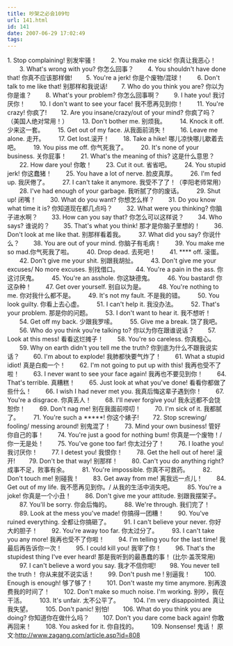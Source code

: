 ```yaml
---
title: 吵架之必会109句
url: 141.html
id: 141
date: 2007-06-29 17:02:49
tags:
---
```


1\. Stop complaining! 别发牢骚！ 　　2. You make me sick! 你真让我恶心！ 　　3. What's wrong with you? 你怎么回事？ 　　4. You shouldn't have done that! 你真不应该那样做! 　　5. You're a jerk! 你是个废物/混球！ 　　6\. Don't talk to me like that! 别那样和我说话! 　　7. Who do you think you are? 你以为你是谁？ 　　8. What's your problem? 你怎么回事啊？ 　　9. I hate you! 我讨厌你！ 　　10. I don't want to see your face! 我不愿再见到你！ 　　11. You're crazy! 你疯了! 　　12. Are you insane/crazy/out of your mind? 你疯了吗？（美国人绝对常用！） 　　13. Don't bother me. 别烦我。 　　14. Knock it off. 少来这一套。 　　15. Get out of my face. 从我面前消失！ 　　16. Leave me alone. 走开。 　　17. Get lost.滚开！ 　　18. Take a hike! 哪儿凉快哪儿歇着去吧。 　　19. You piss me off. 你气死我了。 　　20. It's none of your business. 关你屁事！ 　　21. What's the meaning of this? 这是什么意思？ 　　22. How dare you! 你敢！ 　　23. Cut it out. 省省吧。 　　24. You stupid jerk! 你这蠢猪！ 　　25. You have a lot of nerve. 脸皮真厚。 　　26. I'm fed up. 我厌倦了。 　　27. I can't take it anymore. 我受不了了！（李阳老师常用） 　　28. I've had enough of your garbage. 我听腻了你的废话。 　　29. Shut up! 闭嘴！ 　　30. What do you want? 你想怎么样？ 　　31. Do you know what time it is? 你知道现在都几点吗？ 　　32. What were you thinking? 你脑子进水啊？ 　　33. How can you say that? 你怎么可以这样说？ 　　34. Who says? 谁说的？ 　　35. That's what you think! 那才是你脑子里想的！ 　　36. Don't look at me like that. 别那样看着我。 　　37. What did you say? 你说什么？ 　　38. You are out of your mind. 你脑子有毛病！ 　　39. You make me so mad.你气死我了啦。 　　40. Drop dead. 去死吧！ 　　41. **** off. 滚蛋。 　　42. Don't give me your shit. 别跟我胡扯。 　　43. Don't give me your excuses/ No more excuses. 别找借口。　 　　44. You're a pain in the ass. 你这讨厌鬼。 　　45. You're an asshole. 你这缺德鬼。 　　46. You bastard! 你这杂种！ 　　47. Get over yourself. 别自以为是。 　　48. You're nothing to me. 你对我什么都不是。 　　49. It's not my fault. 不是我的错。 　　50. You look guilty. 你看上去心虚。 　　51. I can't help it. 我没办法。 　　52. That's your problem. 那是你的问题。 　　53. I don't want to hear it. 我不想听！ 　　54. Get off my back. 少跟我罗嗦。 　　55. Give me a break. 饶了我吧。 　　56. Who do you think you're talking to? 你以为你在跟谁说话？ 　　57. Look at this mess! 看看这烂摊子！ 　　58. You're so careless. 你真粗心。 　　59. Why on earth didn't you tell me the truth? 你到底为什么不跟我说实话？ 　　60. I'm about to explode! 我肺都快要气炸了！ 　　61. What a stupid idiot! 真是白痴一个！ 　　62. I'm not going to put up with this! 我再也受不了啦！ 　　63. I never want to see your face again! 我再也不要见到你！ 　　64. That's terrible. 真糟糕！ 　　65. Just look at what you've done! 看看你都做了些什么！ 　　66. I wish I had never met you. 我真后悔这辈子遇到你！ 　　67. You're a disgrace. 你真丢人！ 　　68. I'll never forgive you! 我永远都不会饶恕你！ 　　69. Don't nag me! 别在我面前唠叨！ 　　70. I'm sick of it. 我都腻了。 　　71. You're such a *****! 你这个婊子! 　　72. Stop screwing/ fooling/ messing around! 别鬼混了！ 　　73. Mind your own business! 管好你自己的事！ 　　74. You're just a good for nothing bum! 你真是一个废物！/ 你一无是处！ 　　75. You've gone too far! 你太过分了！ 　　76. I loathe you! 我讨厌你！ 　　77. I detest you! 我恨你！ 　　78. Get the hell out of here! 滚开! 　　79. Don't be that way! 别那样！ 　　80. Can't you do anything right? 成事不足，败事有余。 　　81. You're impossible. 你真不可救药。 　　82. Don't touch me! 别碰我！ 　　83. Get away from me! 离我远一点儿！ 　　84. Get out of my life. 我不愿再见到你。/ 从我的生活中消失吧。 　　85. You're a joke! 你真是一个小丑！ 　　86. Don't give me your attitude. 别跟我摆架子。 　　87. You'll be sorry. 你会后悔的。 　　88. We're through. 我们完了！ 　　89. Look at the mess you've made! 你搞得一团糟！ 　　90. You've ruined everything. 全都让你搞砸了。 　　91. I can't believe your never. 你好大的胆子！ 　　92. You're away too far. 你太过分了。 　　93. I can't take you any more! 我再也受不了你啦！ 　　94. I'm telling you for the last time! 我最后再告诉你一次！ 　　95. I could kill you! 我宰了你！ 　　96. That's the stupidest thing I've ever heard! 那是我听到的最愚蠢的事！ (比尔·盖茨常用) 　　97. I can't believe a word you say. 我才不信你呢! 　　98. You never tell the truth！ 你从来就不说实话！ 　　99. Don't push me ! 别逼我！ 　　100. Enough is enough! 够了够了！ 　　101. Don't waste my time anymore. 别再浪费我的时间了！ 　　102. Don't make so much noise. I'm working. 别吵，我在干活。 　　103. It's unfair. 太不公平了。 　　104. I'm very disappointed. 真让我失望。 　　105. Don't panic! 别怕! 　　106. What do you think you are doing? 你知道你在做什么吗？ 　　107. Don't you dare come back again! 你敢再回来！ 　　108. You asked for it. 你自找的。 　　109. Nonsense! 鬼话！ 原文:http://www.zagang.com/article.asp?id=808
